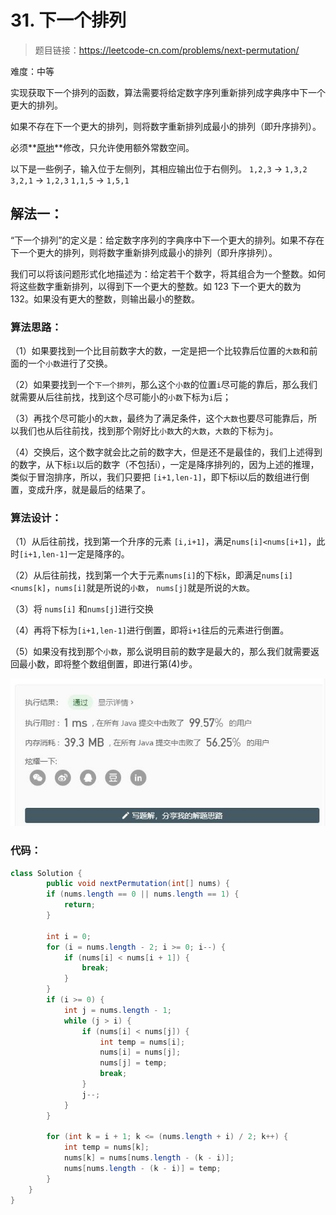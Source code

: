 # 31. 下一个排列

> 题目链接：https://leetcode-cn.com/problems/next-permutation/

难度：中等

实现获取下一个排列的函数，算法需要将给定数字序列重新排列成字典序中下一个更大的排列。

如果不存在下一个更大的排列，则将数字重新排列成最小的排列（即升序排列）。

必须**[原地](https://baike.baidu.com/item/原地算法)**修改，只允许使用额外常数空间。

以下是一些例子，输入位于左侧列，其相应输出位于右侧列。
`1,2,3` → `1,3,2`
`3,2,1` → `1,2,3`
`1,1,5` → `1,5,1`



## 解法一：

“下一个排列”的定义是：给定数字序列的字典序中下一个更大的排列。如果不存在下一个更大的排列，则将数字重新排列成最小的排列（即升序排列）。

我们可以将该问题形式化地描述为：给定若干个数字，将其组合为一个整数。如何将这些数字重新排列，以得到下一个更大的整数。如 123 下一个更大的数为 132。如果没有更大的整数，则输出最小的整数。

### 算法思路：

（1）如果要找到一个比目前数字大的数，一定是把一个比较靠后位置的`大数`和前面的一个`小数`进行了交换。

（2）如果要找到一个`下一个排列`，那么这个`小数`的位置`i`尽可能的靠后，那么我们就需要从后往前找，找到这个尽可能小的`小数`下标为`i`后；

（3）再找个尽可能小的`大数`，最终为了满足条件，这个`大数`也要尽可能靠后，所以我们也从后往前找，找到那个刚好比`小数`大的`大数`，`大数`的下标为`j`。

（4）交换后，这个数字就会比之前的数字大，但是还不是最佳的，我们上述得到的数字，从下标`i`以后的数字（不包括i），一定是降序排列的，因为上述的推理，类似于冒泡排序，所以，我们只要把 `[i+1,len-1]`，即下标i以后的数组进行倒置，变成升序，就是最后的结果了。

### 算法设计：

（1）从后往前找，找到第一个升序的元素 `[i,i+1]`，满足`nums[i]<nums[i+1]`，此时`[i+1,len-1]`一定是降序的。

（2）从后往前找，找到第一个大于元素`nums[i]`的下标`k`，即满足`nums[i]<nums[k]`，`nums[i]`就是所说的`小数`，   `nums[j]`就是所说的`大数`。

（3）将 `nums[i]`  和`nums[j]`进行交换

（4）再将下标为`[i+1,len-1]`进行倒置，即将`i+1`往后的元素进行倒置。

（5）如果没有找到那个`小数`，那么说明目前的数字是最大的，那么我们就需要返回最小数，即将整个数组倒置，即进行第(4)步。



![1](image/1-1590927216618.jpg)

### 代码：

```java
class Solution {
    	public void nextPermutation(int[] nums) {
		if (nums.length == 0 || nums.length == 1) {
			return;
		}

		int i = 0;
		for (i = nums.length - 2; i >= 0; i--) {
			if (nums[i] < nums[i + 1]) {
				break;
			}
		}
		if (i >= 0) {
			int j = nums.length - 1;
			while (j > i) {
				if (nums[i] < nums[j]) {
					int temp = nums[i];
					nums[i] = nums[j];
					nums[j] = temp;
					break;
				}
				j--;
			}
		}

		for (int k = i + 1; k <= (nums.length + i) / 2; k++) {
			int temp = nums[k];
			nums[k] = nums[nums.length - (k - i)];
			nums[nums.length - (k - i)] = temp;
		}
	}
}
```

